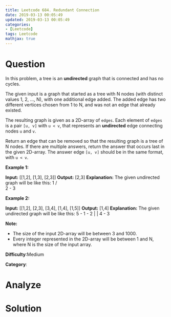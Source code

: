 ```yaml
---
title: Leetcode 684. Redundant Connection
date: 2019-03-13 00:05:49
updated: 2019-03-13 00:05:49
categories: 
- [Leetcode]
tags: Leetcode
mathjax: true
---
```


# Question

In this problem, a tree is an  **undirected**  graph that is connected and has no cycles.

The given input is a graph that started as a tree with N nodes (with distinct values 1, 2, ..., N), with one additional edge added. The added edge has two different vertices chosen from 1 to N, and was not an edge that already existed.

The resulting graph is given as a 2D-array of  `edges`. Each element of  `edges`  is a pair  `[u, v]`  with  `u < v`, that represents an  **undirected**  edge connecting nodes  `u`  and  `v`.

Return an edge that can be removed so that the resulting graph is a tree of N nodes. If there are multiple answers, return the answer that occurs last in the given 2D-array. The answer edge  `[u, v]`  should be in the same format, with  `u < v`.

**Example 1:**  

**Input:** [[1,2], [1,3], [2,3]]
**Output:** [2,3]
**Explanation:** The given undirected graph will be like this:
  1
 / \
2 - 3

**Example 2:**  

**Input:** [[1,2], [2,3], [3,4], [1,4], [1,5]]
**Output:** [1,4]
**Explanation:** The given undirected graph will be like this:
5 - 1 - 2
    |   |
    4 - 3

**Note:**  

- The size of the input 2D-array will be between 3 and 1000.
- Every integer represented in the 2D-array will be between 1 and N, where N is the size of the input array.

**Difficulty**:Medium

**Category**:

# Analyze


# Solution

```cpp

```